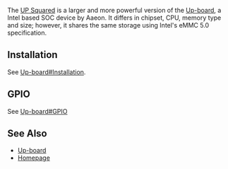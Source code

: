 The [UP Squared](http://up-board.org) is a larger and more powerful version of the [Up-board](/index.php/Up-board "Up-board"), a Intel based SOC device by Aaeon. It differs in chipset, CPU, memory type and size; however, it shares the same storage using Intel's eMMC 5.0 specification.

## Installation

See [Up-board#Installation](/index.php/Up-board#Installation "Up-board").

## GPIO

See [Up-board#GPIO](/index.php/Up-board#GPIO "Up-board")

## See Also

*   [Up-board](/index.php/Up-board "Up-board")
*   [Homepage](https://www.up-board.org)